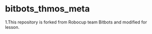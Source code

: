 # bitbots_thmos_meta
1.This repository is forked from Robocup team Bitbots and modified for lesson. 


